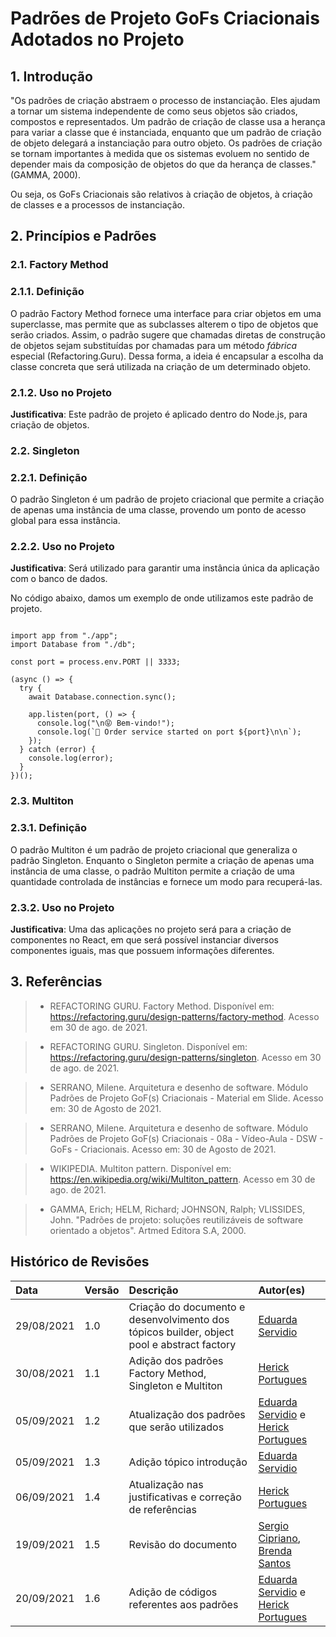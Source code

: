 # Padrões de Projeto GoFs Criacionais Adotados no Projeto

## 1. Introdução
"Os padrões de criação abstraem o processo de instanciação. Eles ajudam a tornar um sistema
independente de como seus objetos são criados, compostos e representados. Um padrão de
criação de classe usa a herança para variar a classe que é instanciada, enquanto que um
padrão de criação de objeto delegará a instanciação para outro objeto. Os padrões
de criação se tornam importantes à medida que os sistemas evoluem no sentido de depender
mais da composição de objetos do que da herança de classes." (GAMMA, 2000).

Ou seja, os GoFs Criacionais são relativos à criação de objetos, à criação de classes e a
processos de instanciação.

## 2. Princípios e Padrões

### 2.1. Factory Method
### 2.1.1. Definição

O padrão Factory Method fornece uma interface para criar objetos em uma superclasse, 
mas permite que as subclasses alterem o tipo de objetos que serão criados. Assim, o padrão
sugere que chamadas diretas de construção de objetos sejam substituídas por chamadas
para um método *fábrica* especial (Refactoring.Guru). Dessa forma, a ideia é encapsular
a escolha da classe concreta que será utilizada na criação de um determinado objeto.

### 2.1.2. Uso no Projeto

**Justificativa**: Este padrão de projeto é aplicado dentro do Node.js, para criação de objetos. 

### 2.2. Singleton
### 2.2.1. Definição

O padrão Singleton é um padrão de projeto criacional que permite a criação de apenas uma
instância de uma classe, provendo um ponto de acesso global para essa instância.

### 2.2.2. Uso no Projeto

**Justificativa**: Será utilizado para garantir uma instância única da aplicação com o banco de dados.

No código abaixo, damos um exemplo de onde utilizamos este padrão de projeto.

```

import app from "./app";
import Database from "./db";

const port = process.env.PORT || 3333;

(async () => {
  try {
    await Database.connection.sync();

    app.listen(port, () => {
      console.log("\n😝 Bem-vindo!");
      console.log(`🚀 Order service started on port ${port}\n\n`);
    });
  } catch (error) {
    console.log(error);
  }
})();

```

### 2.3. Multiton

### 2.3.1. Definição

O padrão Multiton é um padrão de projeto criacional que generaliza o padrão Singleton. Enquanto
o Singleton permite a criação de apenas uma instância de uma classe, o padrão Multiton permite
a criação de uma quantidade controlada de instâncias e fornece um modo para recuperá-las.

### 2.3.2. Uso no Projeto

**Justificativa**: Uma das aplicações no projeto será para a criação de componentes no React, em que será possível instanciar diversos componentes iguais, mas que possuem informações diferentes.

## 3. Referências

> - REFACTORING GURU. Factory Method. Disponível em: <https://refactoring.guru/design-patterns/factory-method>. Acesso em 30 de ago. de 2021.

> - REFACTORING GURU. Singleton. Disponível em: <https://refactoring.guru/design-patterns/singleton>. Acesso em 30 de ago. de 2021.

> - SERRANO, Milene. Arquitetura e desenho de software. Módulo Padrões de Projeto GoF(s) Criacionais - Material em Slide. Acesso em: 30 de Agosto de 2021.

> - SERRANO, Milene. Arquitetura e desenho de software. Módulo Padrões de Projeto GoF(s) Criacionais - 08a - Vídeo-Aula - DSW - GoFs - Criacionais. Acesso em: 30 de Agosto de 2021.

> - WIKIPEDIA. Multiton pattern. Disponível em: <https://en.wikipedia.org/wiki/Multiton_pattern>. Acesso em 30 de ago. de 2021.

> - GAMMA, Erich; HELM, Richard; JOHNSON, Ralph; VLISSIDES, John. "Padrões de projeto: soluções reutilizáveis de software orientado a objetos". Artmed Editora S.A, 2000.

## Histórico de Revisões

|    Data    | Versão | Descrição       | Autor(es)     |
| :--------- | :----- | :-------------- | :------------ |
| 29/08/2021 | 1.0    | Criação do documento e desenvolvimento dos tópicos builder, object pool e abstract factory     | [Eduarda Servidio](https://github.com/ServideoEC)           |
| 30/08/2021 | 1.1    | Adição dos padrões Factory Method, Singleton e Multiton | [Herick Portugues](https://github.com/herickport) |
| 05/09/2021 | 1.2    | Atualização dos padrões que serão utilizados | [Eduarda Servidio](https://github.com/ServideoEC) e [Herick Portugues](https://github.com/herickport) |
| 05/09/2021 | 1.3    | Adição tópico introdução | [Eduarda Servidio](https://github.com/ServideoEC) |
| 06/09/2021 | 1.4    | Atualização nas justificativas e correção de referências | [Herick Portugues](https://github.com/herickport) |
| 19/09/2021 | 1.5    | Revisão do documento | [Sergio Cipriano](https://github.com/sergiosacj), [Brenda Santos](https://github.com/brendavsantos) |
| 20/09/2021 | 1.6    | Adição de códigos referentes aos padrões | [Eduarda Servidio](https://github.com/ServideoEC) e  [Herick Portugues](https://github.com/herickport)|
